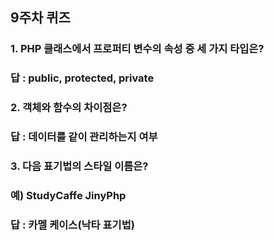 ## 9주차 퀴즈

### 1. PHP 클래스에서 프로퍼티 변수의 속성 중 세 가지 타입은?

### 답 : public, protected, private

### 2. 객체와 함수의 차이점은?

### 답 : 데이터를 같이 관리하는지 여부

### 3. 다음 표기법의 스타일 이름은?

### 예) StudyCaffe JinyPhp

### 답 : 카멜 케이스(낙타 표기법)
